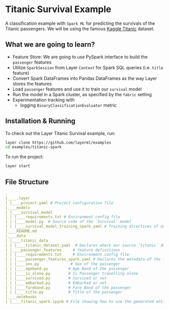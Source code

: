 # Titanic Survival Example

A classification example with `Spark ML` for predicting the survivals of the Titanic passengers. We will be using the famous [Kaggle Titanic](https://www.kaggle.com/c/titanic/data?select=train.csv) dataset.

## What we are going to learn?

- Feature Store: We are going to use PySpark interface to build the `passenger` features 
- Utilize `SparkSession` from Layer `Context` for Spark SQL queries (i.e. `title` feature)
- Convert Spark DataFrames into Pandas DataFrames as the way Layer stores the features
- Load `passenger` features and use it to train our `survival` model
- Run the model in a Spark cluster, as specified by the `fabric` setting 
- Experimentation tracking with
    - logging `BinaryClassificationEvaluator` metric

## Installation & Running

To check out the Layer Titanic Survival example, run:

```bash
layer clone https://github.com/layerml/examples
cd examples/titanic-spark
```

To run the project:

```bash
layer start
```

## File Structure

```yaml
.
|____.layer
| |____project.yaml # Project configuration file
|____models
| |____survival_model
| | |____requirements.txt # Environment config file
| | |____model.py  # Source code of the `Survival` model
| | |____survival_model_training_spark.yaml # Training directives of our model
|____README.md
|____data
| |____titanic_data
| | |____titanic_dataset.yaml  # Declares where our source `titanic` dataset is
| |____passenger_features     # feature definitions
| | |____requirements.txt     # Environment config file
| | |____passenger_features_spark.yaml # Declares the metadata of the features
| | |____sex.py              # Sex of the passenger
| | |____ageband.py         # Age Band of the passenger
| | |____is_alone.py        # Is Passenger travelling alone
| | |____survived.py        # Survived or not
| | |____embarked.py        # Embarked or not
| | |____fareband.py        # Fare Band of the passenger
| | |____title.py           # Title of the passenger
|____notebooks
| |____titanic_spark.ipynb # File showing how to use the generated entities in a notebook

```

